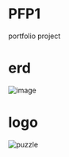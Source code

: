 # PFP1
portfolio project

# erd
![image](https://user-images.githubusercontent.com/65270992/103683882-18a11800-4fce-11eb-8bfc-ebe4ad6eb250.png)

# logo
![puzzle](https://user-images.githubusercontent.com/65270992/103644421-b3cbca80-4f99-11eb-8651-0ab7c4f3398a.png)
